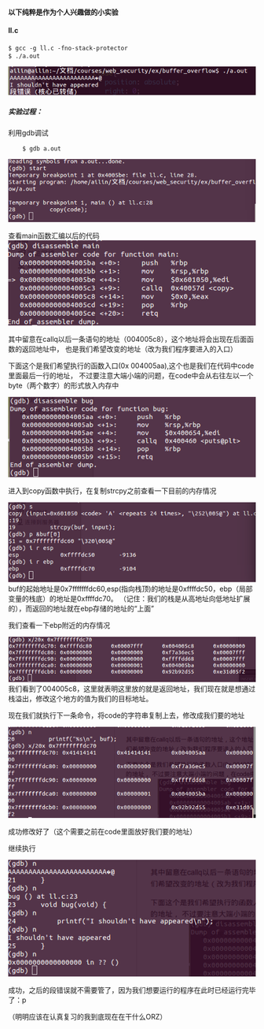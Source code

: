 #### 以下纯粹是作为个人兴趣做的小实验

#### ll.c
```
$ gcc -g ll.c -fno-stack-protector
$ ./a.out
```
![](./assets/1.png)

##### 实验过程：
利用gdb调试
```
    $ gdb a.out
```
![](./assets/2.png)

查看main函数汇编以后的代码
![](./assets/3.png)

其中留意在callq以后一条语句的地址（004005c8），这个地址将会出现在后面函数的返回地址中，
也是我们希望改变的地址（改为我们程序要进入的入口）

下面这个是我们希望执行的函数入口(0x 004005aa),这个也是我们在代码中code里面最后一行的地址，
不过要注意大端小端的问题，在code中会从右往左以一个byte（两个数字）的形式放入内存中

![](./assets/4.png)

进入到copy函数中执行，在复制strcpy之前查看一下目前的内存情况

![](./assets/5.png)
buf的起始地址是0x7fffffffdc60,esp(指向栈顶)的地址是0xffffdc50，ebp（局部变量的栈底）的地址是0xffffdc70。
（记住：我们的栈是从高地址向低地址扩展的），而返回的地址就在ebp存储的地址的“上面”

我们查看一下ebp附近的内存情况

![](./assets/6.png)
我们看到了004005c8，这里就表明这里放的就是返回地址，我们现在就是想通过栈溢出，修改这个地方的值为我们的目标地址。

现在我们就执行下一条命令，将code的字符串复制上去，修改成我们要的地址

![](./assets/7.png)

成功修改好了（这个需要之前在code里面放好我们要的地址）

继续执行

![](./assets/8.png)

成功，之后的段错误就不需要管了，因为我们想要运行的程序在此时已经运行完毕了：p

（明明应该在认真复习的我到底现在在干什么ORZ）




